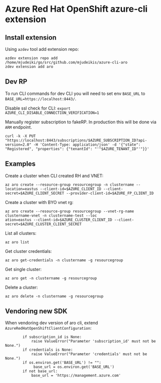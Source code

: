 # Azure Red Hat OpenShift azure-cli extension

## Install extension

Using `azdev` tool add extension repo:
```
azdev extension repo add /home/mjudeiki/go/src/github.com/mjudeikis/azure-cli-aro
zdev extension add aro
```

## Dev RP

To run CLI commands for dev CLI you will need to set env `BASE_URL`
to `BASE_URL=https://localhost:8443/`.

Disable ssl check for CLI:
`export AZURE_CLI_DISABLE_CONNECTION_VERIFICATION=1`

Manually register subscription to fakeRP. In production this will be done via
`ARM` endpoint.

```
curl -k -X PUT "https://localhost:8443/subscriptions/$AZURE_SUBSCRIPTION_ID?api-version=2.0" -H 'Content-Type: application/json' -d '{"state": "Registered", "properties": {"tenantId": "'"$AZURE_TENANT_ID"'"}}'
```

## Examples

Create a cluster when CLI created RH and VNET:
```
az aro create --resource-group resourcegroup -n clustername --location=eastus --client-id=$AZURE_CLIENT_ID --client-secret=$AZURE_CLIENT_SECRET --provider-client-id=$AZURE_FP_CLIENT_ID
```

Create a cluster with BYO vnet rg:
```
az aro create --resource-group resourcegroup --vnet-rg-name clustername-vnet -n clustername-test --loc
ation=eastus --client-id=$AZURE_CLUSTER_CLIENT_ID --client-secret=$AZURE_CLUSTER_CLIENT_SECRET
```

List all clusters:
```
az aro list
```

Get cluster credentials:
```
az aro get-credentials -n clustername -g resourcegroup
```

Get single cluster:
```
az aro get -n clustername -g resourcegroup
```

Delete a cluster:
```
az aro delete -n clustername -g resourcegroup
```


## Vendoring new SDK

When vendoring dev version of aro cli, extend `AzureRedHatOpenShiftClientConfiguration`:
```
        if subscription_id is None:
            raise ValueError("Parameter 'subscription_id' must not be None.")
        if credentials is None:
            raise ValueError("Parameter 'credentials' must not be None.")
        if os.environ.get('BASE_URL') != "":
             base_url = os.environ.get('BASE_URL')
        if not base_url:
            base_url = 'https://management.azure.com'
```

